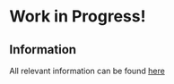 # Work in Progress!

## Information
All relevant information can be found [here](https://github.com/CrusherRL/AP_Parkitect)
